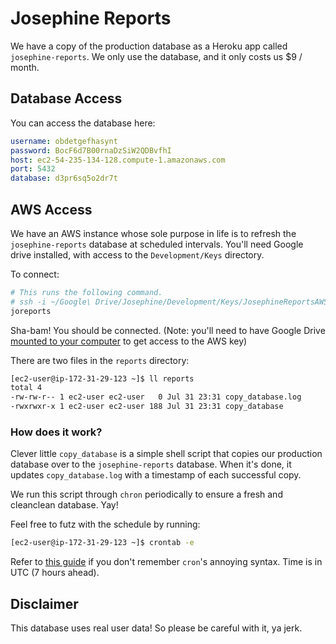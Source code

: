 # Josephine Reports

We have a copy of the production database as a Heroku app called `josephine-reports`. We only use the database, and it only costs us $9 / month.

## Database Access

You can access the database here:

```yaml
username: obdetgefhasynt
password: BocF6d7B00rnaDzSiW2QDBvfhI
host: ec2-54-235-134-128.compute-1.amazonaws.com
port: 5432
database: d3pr6sq5o2dr7t
```

## AWS Access

We have an AWS instance whose sole purpose in life is to refresh the `josephine-reports` database at scheduled intervals. You'll need Google drive installed, with access to the `Development/Keys` directory.

To connect:

```bash
# This runs the following command. 
# ssh -i ~/Google\ Drive/Josephine/Development/Keys/JosephineReportsAWS.pem ec2-user@ec2-54-148-22-107.us-west-2.compute.amazonaws.com
joreports
```

Sha-bam! You should be connected. (Note: you'll need to have Google Drive [mounted to your computer](https://www.google.com/drive/download/) to get access to the AWS key)

There are two files in the `reports` directory:

```bash
[ec2-user@ip-172-31-29-123 ~]$ ll reports
total 4
-rw-rw-r-- 1 ec2-user ec2-user   0 Jul 31 23:31 copy_database.log
-rwxrwxr-x 1 ec2-user ec2-user 188 Jul 31 23:31 copy_database
```

### How does it work?
Clever little `copy_database` is a simple shell script that copies our production database over to the `josephine-reports` database. When it's done, it updates `copy_database.log` with a timestamp of each successful copy.

We run this script through `chron` periodically to ensure a fresh and cleanclean database. Yay!

Feel free to futz with the schedule by running:

```bash
[ec2-user@ip-172-31-29-123 ~]$ crontab -e
```

Refer to [this guide](http://www.thegeekstuff.com/2009/06/15-practical-crontab-examples/) if you don't remember `cron`'s annoying syntax. Time is in UTC (7 hours ahead). 

## Disclaimer
This database uses real user data! So please be careful with it, ya jerk.